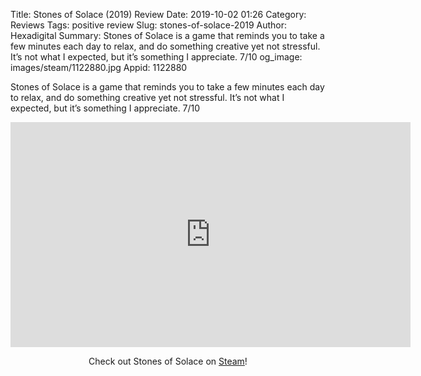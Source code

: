 Title: Stones of Solace (2019) Review
Date: 2019-10-02 01:26
Category: Reviews
Tags: positive review
Slug: stones-of-solace-2019
Author: Hexadigital
Summary: Stones of Solace is a game that reminds you to take a few minutes each day to relax, and do something creative yet not stressful. It’s not what I expected, but it’s something I appreciate. 7/10
og_image: images/steam/1122880.jpg
Appid: 1122880

Stones of Solace is a game that reminds you to take a few minutes each day to relax, and do something creative yet not stressful. It’s not what I expected, but it’s something I appreciate. 7/10

<center><iframe src="https://www.youtube.com/embed/rLMGHKyXN2E?feature=oembed" allow="accelerometer; autoplay; encrypted-media; gyroscope; picture-in-picture" width="640" height="360" frameborder="0"></iframe>

Check out Stones of Solace on [Steam](https://store.steampowered.com/app/1122880/?curator_clanid=34633900)!</center>
